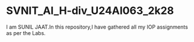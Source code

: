 # SVNIT_AI_H-div_U24AI063_2k28
I am SUNIL JAAT.In this repository,I have gathered all my IOP assignments as per the Labs.
